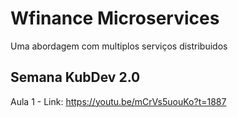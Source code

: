 # Wfinance Microservices
Uma abordagem com multiplos serviços distribuidos

Semana KubDev 2.0
-----------------

Aula 1 - Link: https://youtu.be/mCrVs5uouKo?t=1887
